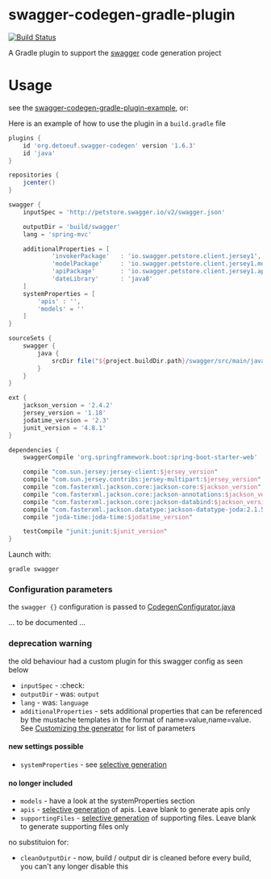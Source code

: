 swagger-codegen-gradle-plugin
============================

[![Build Status](https://travis-ci.org/thebignet/swagger-codegen-gradle-plugin.svg?branch=master)](https://travis-ci.org/thebignet/swagger-codegen-gradle-plugin)

A Gradle plugin to support the [swagger](http://swagger.io) code generation project

Usage
============================

see the [swagger-codegen-gradle-plugin-example](https://github.com/thebignet/swagger-codegen-gradle-plugin-example), or:

Here is an example of how to use the plugin in a `build.gradle` file
```groovy
plugins {
    id 'org.detoeuf.swagger-codegen' version '1.6.3'
    id 'java'
}

repositories {
    jcenter()
}

swagger {
    inputSpec = 'http://petstore.swagger.io/v2/swagger.json'

    outputDir = 'build/swagger'
    lang = 'spring-mvc'

    additionalProperties = [
            'invokerPackage'   : 'io.swagger.petstore.client.jersey1',
            'modelPackage'     : 'io.swagger.petstore.client.jersey1.model',
            'apiPackage'       : 'io.swagger.petstore.client.jersey1.api',
            'dateLibrary'      : 'java8'
    ]
    systemProperties = [
        'apis' : '',
        'models' = ''
    ]
}

sourceSets {
    swagger {
        java {
            srcDir file("${project.buildDir.path}/swagger/src/main/java")
        }
    }
}

ext {
    jackson_version = '2.4.2'
    jersey_version = '1.18'
    jodatime_version = '2.3'
    junit_version = '4.8.1'
}

dependencies {
    swaggerCompile 'org.springframework.boot:spring-boot-starter-web'

    compile "com.sun.jersey:jersey-client:$jersey_version"
    compile "com.sun.jersey.contribs:jersey-multipart:$jersey_version"
    compile "com.fasterxml.jackson.core:jackson-core:$jackson_version"
    compile "com.fasterxml.jackson.core:jackson-annotations:$jackson_version"
    compile "com.fasterxml.jackson.core:jackson-databind:$jackson_version"
    compile "com.fasterxml.jackson.datatype:jackson-datatype-joda:2.1.5"
    compile "joda-time:joda-time:$jodatime_version"

    testCompile "junit:junit:$junit_version"
}
```

Launch with:

```
gradle swagger
```

### Configuration parameters
the `swagger {}` configuration is passed to [CodegenConfigurator.java](https://github.com/swagger-api/swagger-codegen/blob/v2.2.1/modules/swagger-codegen/src/main/java/io/swagger/codegen/config/CodegenConfigurator.java)

… to be documented …

### deprecation warning
the old behaviour had a custom plugin for this swagger config as seen below
- `inputSpec` - :check:
- `outputDir` - was: `output`
- `lang` - was: `language`
- `additionalProperties` - sets additional properties that can be referenced by the mustache templates in the format of name=value,name=value.  See [Customizing the generator](https://github.com/swagger-api/swagger-codegen/#customizing-the-generator) for list of parameters

#### new settings possible
- `systemProperties` - see [selective generation](https://github.com/swagger-api/swagger-codegen/#selective-generation)

#### no longer included
- `models` - have a look at the systemProperties section
- `apis` - [selective generation](https://github.com/swagger-api/swagger-codegen/#selective-generation) of apis.  Leave blank to generate apis only
- `supportingFiles` - [selective generation](https://github.com/swagger-api/swagger-codegen/#selective-generation) of supporting files.  Leave blank to generate supporting files only

no substituion for:
- `cleanOutputDir` - now, build / output dir is cleaned before every build, you can't any longer disable this
